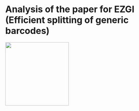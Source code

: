 # Analysis of the paper for EZGI (Efficient splitting of generic barcodes)


<img src=https://github.com/tstohn/docs/media/EZGI_ANALYSIS.png width="200" />
